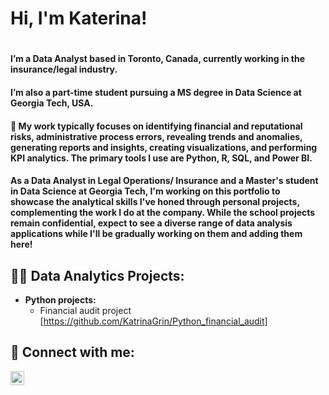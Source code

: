 <h1>Hi, I'm Katerina!<h1>
  
<h4>I’m a Data Analyst based in Toronto, Canada, currently working in the insurance/legal industry.<h4>
  
<h4>I’m also a part-time student pursuing a MS degree in Data Science at Georgia Tech, USA.<h4>

<h4>💼 My work typically focuses on identifying financial and reputational risks, administrative process errors, revealing trends and anomalies, generating reports and insights, creating visualizations, and performing KPI analytics. The primary tools I use are Python, R, SQL, and Power BI.<h4> 

<h4>As a Data Analyst in Legal Operations/ Insurance and a Master's student in Data Science at Georgia Tech, I'm working on this portfolio to showcase the analytical skills I've honed through personal projects, complementing the work I do at the company. While the school projects remain confidential, expect to see a diverse range of data analysis applications while I'll be gradually working on them and adding them here!<h4>

<h2>👨‍💻 Data Analytics Projects:</h2>

- <b>Python projects:</b>
  - Financial audit project [https://github.com/KatrinaGrin/Python_financial_audit]


<h2> 🤳 Connect with me:</h2>

[<img align="left" alt="JoshMadakor | LinkedIn" width="22px" src="https://cdn.jsdelivr.net/npm/simple-icons@v3/icons/linkedin.svg" />][linkedin]

[linkedin]: https://linkedin.com/in/katerina-grigoreva
